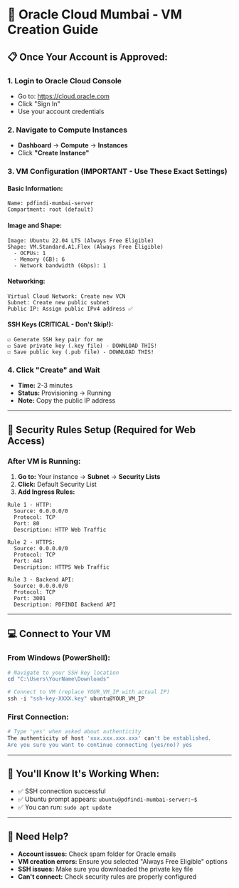 # 🚀 Oracle Cloud Mumbai - VM Creation Guide

## 📋 Once Your Account is Approved:

### 1. **Login to Oracle Cloud Console**
   - Go to: https://cloud.oracle.com
   - Click "Sign In"
   - Use your account credentials

### 2. **Navigate to Compute Instances**
   - **Dashboard** → **Compute** → **Instances**
   - Click **"Create Instance"**

### 3. **VM Configuration (IMPORTANT - Use These Exact Settings)**

#### **Basic Information:**
```
Name: pdfindi-mumbai-server
Compartment: root (default)
```

#### **Image and Shape:**
```
Image: Ubuntu 22.04 LTS (Always Free Eligible)
Shape: VM.Standard.A1.Flex (Always Free Eligible)
  - OCPUs: 1
  - Memory (GB): 6
  - Network bandwidth (Gbps): 1
```

#### **Networking:**
```
Virtual Cloud Network: Create new VCN
Subnet: Create new public subnet
Public IP: Assign public IPv4 address ✅
```

#### **SSH Keys (CRITICAL - Don't Skip!):**
```
☑️ Generate SSH key pair for me
☑️ Save private key (.key file) - DOWNLOAD THIS!
☑️ Save public key (.pub file) - DOWNLOAD THIS!
```

### 4. **Click "Create" and Wait**
   - **Time:** 2-3 minutes
   - **Status:** Provisioning → Running
   - **Note:** Copy the public IP address

---

## 🔑 **Security Rules Setup (Required for Web Access)**

### **After VM is Running:**

1. **Go to:** Your instance → **Subnet** → **Security Lists**
2. **Click:** Default Security List
3. **Add Ingress Rules:**

```
Rule 1 - HTTP:
  Source: 0.0.0.0/0
  Protocol: TCP
  Port: 80
  Description: HTTP Web Traffic

Rule 2 - HTTPS:
  Source: 0.0.0.0/0  
  Protocol: TCP
  Port: 443
  Description: HTTPS Web Traffic

Rule 3 - Backend API:
  Source: 0.0.0.0/0
  Protocol: TCP  
  Port: 3001
  Description: PDFINDI Backend API
```

---

## 💻 **Connect to Your VM**

### **From Windows (PowerShell):**
```powershell
# Navigate to your SSH key location
cd "C:\Users\YourName\Downloads"

# Connect to VM (replace YOUR_VM_IP with actual IP)
ssh -i "ssh-key-XXXX.key" ubuntu@YOUR_VM_IP
```

### **First Connection:**
```bash
# Type 'yes' when asked about authenticity
The authenticity of host 'xxx.xxx.xxx.xxx' can't be established.
Are you sure you want to continue connecting (yes/no)? yes
```

---

## 🎯 **You'll Know It's Working When:**
- ✅ SSH connection successful
- ✅ Ubuntu prompt appears: `ubuntu@pdfindi-mumbai-server:~$`
- ✅ You can run: `sudo apt update`

---

## 📱 **Need Help?**
- **Account issues:** Check spam folder for Oracle emails
- **VM creation errors:** Ensure you selected "Always Free Eligible" options
- **SSH issues:** Make sure you downloaded the private key file
- **Can't connect:** Check security rules are properly configured
